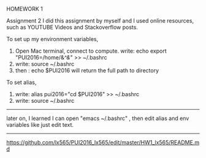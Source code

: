 HOMEWORK 1

Assignment 2
I did this assignment by myself and I used online resources, such as YOUTUBE Videos and Stackoverflow posts.

To set up my environment variables,
1. Open Mac terminal, connect to compute. 
write: echo export "PUI2016=/home/&*^&*" >> ~/.bashrc 
2. write: source ~/.bashrc
3. then : echo $PUI2016 will return the full path to directory

To set alias,
1. write: alias pui2016="cd $PUI2016" >> ~/.bashrc
2. write: source ~/.bashrc


----------------------
later on, I learned I can open "emacs ~/.bashrc" , then edit alias and env variables like just edit text.

-----------------
https://github.com/lx565/PUI2016_lx565/edit/master/HW1_lx565/README.md

